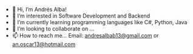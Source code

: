 - 👋 Hi, I’m Andrés Alba!
- 👀 I’m interested in Software Development and Backend
- 🌱 I’m currently learning programming languages like C#, Python, Java
- 💞️ I’m looking to collaborate on ...
- 📫 How to reach me... Email: andresalbab13@gmail.com or an.oscar13@hotmail.com

<!---
MrMars13/MrMars13 is a ✨ special ✨ repository because its `README.md` (this file) appears on your GitHub profile.
You can click the Preview link to take a look at your changes.
--->
